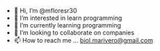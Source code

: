 - 👋 Hi, I’m @mfloresr30
- 👀 I’m interested in learn programming
- 🌱 I’m currently learning programming
- 💞️ I’m looking to collaborate on companies
- 📫 How to reach me ... biol.marivero@gmail.com

<!---
mfloresr30/mfloresr30 is a ✨ special ✨ repository because its `README.md` (this file) appears on your GitHub profile.
You can click the Preview link to take a look at your changes.
--->
